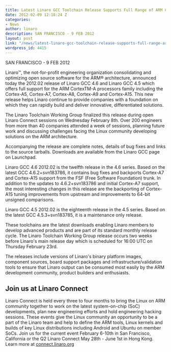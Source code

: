 ```yaml
---
title: Latest Linaro GCC Toolchain Release Supports Full Range of ARM Cortex-A Processors
date: 2012-02-09 12:18:24 Z
categories:
- News
author: linaro
description: SAN FRANCISCO - 9 FEB 2012
layout: post
link: "/news/latest-linaro-gcc-toolchain-release-supports-full-range-arm-cortex-processors/"
wordpress_id: 4415
---
```


SAN FRANCISCO - 9 FEB 2012

Linaro™, the not-for-profit engineering organization consolidating and optimizing open source software for the ARM® architecture, announced today the 2012.02 release of Linaro GCC 4.6 and Linaro GCC 4.5 which offers full support for the ARM CortexTM-A processors family including the Cortex-A5, Cortex-A7, Cortex-A8, Cortex-A9 and Cortex-A15. This new release helps Linaro continue to provide companies with a foundation on which they can rapidly build and deliver innovative, differentiated solutions.

The Linaro Toolchain Working Group finalized this release during open Linaro Connect sessions on Wednesday February 8th. Over 200 engineers from more than 40 companies attended a week of sessions, planning future work and discussing challenges facing the Linux community developing solutions on the ARM architecture.

Accompanying the release are complete notes, details of bug fixes and links to the source tarballs. Downloads are available from the Linaro GCC page on Launchpad.

Linaro GCC 4.6 2012.02 is the twelfth release in the 4.6 series. Based on the latest GCC 4.6.2+svn183786, it contains bug fixes and backports Cortex-A7 and Cortex-A15 support from the FSF (Free Software Foundation) trunk. In addition to the updates to 4.6.2+svn183786 and initial Cortex-A7 support, the most interesting changes in this release are the backporting of Cortex-A15 tuning improvements from upstream and improvements to 64-bit unsigned comparisons.

Linaro GCC 4.5 2012.02 is the eighteenth release in the 4.5 series. Based on the latest GCC 4.5.3+svn183785, it is a maintenance only release.

These toolchains are the latest downloads enabling Linaro members to develop advanced products and are part of its standard monthly release cycle. The Linaro Toolchain Working Group release occurs two weeks before Linaro's main release day which is scheduled for 16:00 UTC on Thursday February 23rd.

The releases include versions of Linaro's binary platform images, component sources, board support packages and infrastructure/validation tools to ensure that Linaro output can be consumed most easily by the ARM development community, product builders and enthusiasts.


## Join us at Linaro Connect


Linaro Connect is held every three to four months to bring the Linux on ARM community together to work on the latest system-on-chip (SoC) developments, plan new engineering efforts and hold engineering hacking sessions. These events give the Linux community an opportunity to be a part of the Linaro team and help to define the ARM tools, Linux kernels and builds of key Linux distributions including Android and Ubuntu on member SoCs. Join us for the current event February 6-10th in San Francisco, California or the Q2 Linaro Connect May 28th - June 1st in Hong Kong. Learn more at [connect.linaro.org](http://connect.linaro.org/)